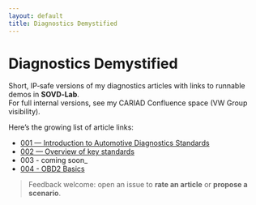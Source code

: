 ```yaml
---
layout: default
title: Diagnostics Demystified
---
```


# Diagnostics Demystified

Short, IP‑safe versions of my diagnostics articles with links to runnable demos in **SOVD‑Lab**.  
For full internal versions, see my CARIAD Confluence space (VW Group visibility).

Here’s the growing list of article links:

- [001 — Introduction to Automotive Diagnostics Standards](articles/001-introduction-to-diagnostics-standards.md)
- [002 — Overview of key standards](https://github.com/MauroCerrato/diagnostics-demystified/blob/main/articles/002-overview-of-key-standards.md)
- 003 - coming soon_
- [004 - OBD2 Basics](articles/004-obd2-basics.md)


> Feedback welcome: open an issue to **rate an article** or **propose a scenario**.
